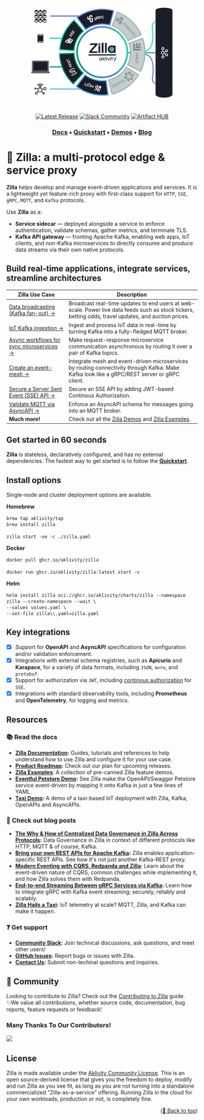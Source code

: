 <div id="top"></div>
<div align="center">
  <img src="./assets/zilla-rings@2x.png" height="250">
</div>

</br>

<div align="center"> 

  <!--[![Build Status][build-status-image]][build-status]-->
  [![Latest Release][release-latest-image]][release-latest]
  [![Slack Community][community-image]][community-join]
  [![Artifact HUB][artifact-hub-shield]][artifact-hub]
  
</div>

<h3 align="center">
  <a href="https://docs.aklivity.io/zilla/"><b>Docs</b></a> &bull;
  <a href="https://docs.aklivity.io/zilla/latest/how-tos/quickstart/"><b>Quickstart</b></a> &bull;
  <a href="https://github.com/aklivity/zilla-demos"><b>Demos</b></a> &bull;
  <a href="https://www.aklivity.io/blog"><b>Blog</b></a>  
</h3>

# 🦎 Zilla: a multi-protocol edge & service proxy

**Zilla** helps develop and manage event-driven applications and services. It is a lightweight yet feature-rich proxy with first-class support for `HTTP`, `SSE`, `gRPC`, `MQTT`, and `Kafka` protocols. 

Use **Zilla** as a:
- **Service sidecar** — deployed alongside a service to enforce authentication, validate schemas, gather metrics, and terminate TLS.
- **Kafka API gateway** — fronting Apache Kafka, enabling web apps, IoT clients, and non-Kafka microservices to directly consume and produce data streams via their own native protocols.

## Build real-time applications, integrate services, streamline architectures

| Zilla Use Case | Description |
| -------- | ------- |
| [Data broadcasting (Kafka fan-out) →](examples/sse.kafka.fanout) | Broadcast real-time updates to end users at web-scale. Power live data feeds such as stock tickers, betting odds, travel updates, and auction prices. |
| [IoT Kafka ingestion →](https://docs.aklivity.io/zilla/latest/concepts/proxy/mqtt/kafka) | Ingest and process IoT data in real-time by turning Kafka into a fully-fledged MQTT broker. |
| [Async workflows for sync microservices →](examples/http.kafka.async) | Make request-response microservice communication asynchronous by routing it over a pair of Kafka topics. |
| [Create an event-mesh →](https://www.aklivity.io/post/end-to-end-streaming-between-grpc-services-via-kafka) | Integrate mesh and event-driven microservices by routing connectivity through Kafka. Make Kafka look like a gRPC/REST server or gRPC client. |
| [Secure a Server Sent Event (SSE) API →](examples/sse.proxy.jwt) | Secure an SSE API by adding JWT-based Continous Authorization. |
| [Validate MQTT via AsyncAPI →](examples/asyncapi.mqtt.kafka.proxy) | Enforce an AsyncAPI schema for messages going into an MQTT broker. |
| **Much more!** | Check out all the [Zilla Demos](https://github.com/aklivity/zilla-demos) and [Zilla Examples](examples). |

## Get started in 60 seconds

**Zilla** is stateless, declaratively configured, and has no external dependencies. The fastest way to get started is to follow the [**Quickstart**](https://docs.aklivity.io/zilla/latest/getting-started/quickstart).

## Install options

Single-node and cluster deployment options are available.
 
**Homebrew**
```
brew tap aklivity/tap 
brew install zilla

zilla start -ve -c ./zilla.yaml
```

**Docker**

```
docker pull ghcr.io/aklivity/zilla

docker run ghcr.io/aklivity/zilla:latest start -v
```

**Helm**

```
helm install zilla oci://ghcr.io/aklivity/charts/zilla --namespace zilla --create-namespace --wait \
--values values.yaml \
--set-file zilla\\.yaml=zilla.yaml
```

## Key integrations

- [x] Support for **OpenAPI** and **AsyncAPI** specifications for configuration and/or validation enforcement.
- [x] Integrations with external schema registries, such as **Apicurio** and **Karapace**, for a variety of data formats, including `JSON`, `avro`, and `protobuf`.
- [x] Support for authorization via `JWT`, including [continous authorization](https://www.aklivity.io/post/a-primer-on-server-sent-events-sse#:~:text=SSE%20is%20with-,Zilla%20Continuous%20Stream%20Authorization,-.) for `SSE`.
- [x] Integrations with standard observability tools, including **Prometheus** and **OpenTelemetry**, for logging and metrics.

## <a name="resources"> Resources

### 📚 Read the docs

- **[Zilla Documentation](https://docs.aklivity.io/zilla/latest):** Guides, tutorials and references to help understand how to use Zilla and configure it for your use case.
- **[Product Roadmap][zilla-roadmap]:** Check out our plan for upcoming releases. 
- **[Zilla Examples](examples)**: A collection of pre-canned Zilla feature demos.
- **[Eventful Petstore Demo](https://github.com/aklivity/zilla-demos/tree/main/petstore):** See Zilla make the OpenAPI/Swagger Petstore service event-driven by mapping it onto Kafka in just a few lines of YAML.
- **[Taxi Demo](https://github.com/aklivity/zilla-demos/tree/main/petstore):** A demo of a taxi-based IoT deployment with Zilla, Kafka, OpenAPIs and AsyncAPIs.

### 📝 Check out blog posts

- **[The Why & How of Centralized Data Governance in Zilla Across Protocols](https://www.aklivity.io/post/the-why-how-of-centralized-data-governance-in-zilla-across-protocols):** Data Governance in Zilla in context of different protocols like HTTP, MQTT & of course, Kafka.
- **[Bring your own REST APIs for Apache Kafka](https://www.aklivity.io/post/bring-your-own-rest-apis-for-apache-kafka):** Zilla enables application-specific REST APIs. See how it's not just another Kafka-REST proxy.
- **[Modern Eventing with CQRS, Redpanda and Zilla](https://www.aklivity.io/post/modern-eventing-with-cqrs-redpanda-and-zilla):** Learn about the event-driven nature of CQRS, common challenges while implementing it, and how Zilla solves them with Redpanda.
- **[End-to-end Streaming Between gRPC Services via Kafka](https://www.aklivity.io/post/end-to-end-streaming-between-grpc-services-via-kafka):** Learn how to integrate gRPC with Kafka event streaming; securely, reliably and scalably.
- **[Zilla Hails a Taxi](https://www.aklivity.io/post/zilla-hails-a-taxi):** IoT telemetry at scale? MQTT, Zilla, and Kafka can make it happen.

### <a name="support"> ❓ Get support

- **[Community Slack](https://www.aklivity.io/slack):** Join technical discussions, ask questions, and meet other users!
- **[GitHub Issues](https://github.com/aklivity/zilla/issues):** Report bugs or issues with Zilla.
- **[Contact Us](https://www.aklivity.io/contact):** Submit non-techinal questions and inquiries.

## <a name="community"> 🌱 Community

Looking to contribute to Zilla? Check out the [Contributing to Zilla](./.github/CONTRIBUTING.md) guide.
✨We value all contributions, whether source code, documentation, bug reports, feature requests or feedback!

### Many Thanks To Our Contributors!

<a href="https://github.com/aklivity/zilla/graphs/contributors">
  <img src="https://contrib.rocks/image?repo=aklivity/zilla" />
</a>

## <a name="license"> License

Zilla is made available under the [Aklivity Community License](./LICENSE-AklivityCommunity). This is an open source-derived license that gives you the freedom to deploy, modify and run Zilla as you see fit, as long as you are not turning into a standalone commercialized “Zilla-as-a-service” offering. Running Zilla in the cloud for your own workloads, production or not, is completely fine.


<!-- Links -->
[build-status-image]: https://github.com/aklivity/zilla/workflows/build/badge.svg
[build-status]: https://github.com/aklivity/zilla/actions
[community-image]: https://img.shields.io/badge/slack-@aklivitycommunity-blue.svg?logo=slack
[community-join]: https://www.aklivity.io/slack
[artifact-hub-shield]: https://img.shields.io/endpoint?url=https://artifacthub.io/badge/repository/zilla
[artifact-hub]: https://artifacthub.io/packages/helm/zilla/zilla
[release-latest-image]: https://img.shields.io/github/v/tag/aklivity/zilla?label=release
[release-latest]: https://github.com/aklivity/zilla/pkgs/container/zilla
[zilla-roadmap]: https://github.com/orgs/aklivity/projects/4/views/1

<p align="right">(<a href="#top">🔼 Back to top</a>)</p>
